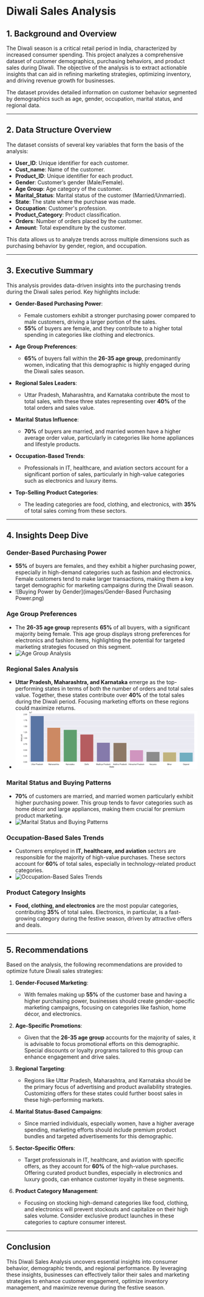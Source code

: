 # Diwali Sales Analysis

## 1. Background and Overview

The Diwali season is a critical retail period in India, characterized by increased consumer spending. This project analyzes a comprehensive dataset of customer demographics, purchasing behaviors, and product sales during Diwali. The objective of the analysis is to extract actionable insights that can aid in refining marketing strategies, optimizing inventory, and driving revenue growth for businesses.

The dataset provides detailed information on customer behavior segmented by demographics such as age, gender, occupation, marital status, and regional data.

---

## 2. Data Structure Overview

The dataset consists of several key variables that form the basis of the analysis:

- **User_ID**: Unique identifier for each customer.
- **Cust_name**: Name of the customer.
- **Product_ID**: Unique identifier for each product.
- **Gender**: Customer’s gender (Male/Female).
- **Age Group**: Age category of the customer.
- **Marital_Status**: Marital status of the customer (Married/Unmarried).
- **State**: The state where the purchase was made.
- **Occupation**: Customer's profession.
- **Product_Category**: Product classification.
- **Orders**: Number of orders placed by the customer.
- **Amount**: Total expenditure by the customer.

This data allows us to analyze trends across multiple dimensions such as purchasing behavior by gender, region, and occupation.

---

## 3. Executive Summary

This analysis provides data-driven insights into the purchasing trends during the Diwali sales period. Key highlights include:

- **Gender-Based Purchasing Power**: 
  - Female customers exhibit a stronger purchasing power compared to male customers, driving a larger portion of the sales.  
  - **55%** of buyers are female, and they contribute to a higher total spending in categories like clothing and electronics.
  
- **Age Group Preferences**:
  - **65%** of buyers fall within the **26-35 age group**, predominantly women, indicating that this demographic is highly engaged during the Diwali sales season.
  
- **Regional Sales Leaders**:
  - Uttar Pradesh, Maharashtra, and Karnataka contribute the most to total sales, with these three states representing over **40%** of the total orders and sales value.

- **Marital Status Influence**:
  - **70%** of buyers are married, and married women have a higher average order value, particularly in categories like home appliances and lifestyle products.

- **Occupation-Based Trends**:
  - Professionals in IT, healthcare, and aviation sectors account for a significant portion of sales, particularly in high-value categories such as electronics and luxury items.

- **Top-Selling Product Categories**:
  - The leading categories are food, clothing, and electronics, with **35%** of total sales coming from these sectors.

---

## 4. Insights Deep Dive

### Gender-Based Purchasing Power
- **55%** of buyers are females, and they exhibit a higher purchasing power, especially in high-demand categories such as fashion and electronics. Female customers tend to make larger transactions, making them a key target demographic for marketing campaigns during the Diwali season.
- ![Buying Power by Gender](images/Gender-Based Purchasing Power.png)

### Age Group Preferences
- The **26-35 age group** represents **65%** of all buyers, with a significant majority being female. This age group displays strong preferences for electronics and fashion items, highlighting the potential for targeted marketing strategies focused on this segment.
- ![Age Group Analysis](Diwali_Sales_Analysis_Using_Python/images/Age_Group_Analysis.png)

### Regional Sales Analysis
- **Uttar Pradesh, Maharashtra, and Karnataka** emerge as the top-performing states in terms of both the number of orders and total sales value. Together, these states contribute over **40%** of the total sales during the Diwali period. Focusing marketing efforts on these regions could maximize returns.
- ![State-wise Orders](images/Regional_Sales_Leaders.png)

### Marital Status and Buying Patterns
- **70%** of customers are married, and married women particularly exhibit higher purchasing power. This group tends to favor categories such as home décor and large appliances, making them crucial for premium product marketing.
- ![Marital Status and Buying Patterns](images/Marital_Status_Buying_Patterns.png)

### Occupation-Based Sales Trends
- Customers employed in **IT, healthcare, and aviation** sectors are responsible for the majority of high-value purchases. These sectors account for **60%** of total sales, especially in technology-related product categories.
- ![Occupation-Based Sales Trends](images/Occupation_Sales_Trends.png)


### Product Category Insights
- **Food, clothing, and electronics** are the most popular categories, contributing **35%** of total sales. Electronics, in particular, is a fast-growing category during the festive season, driven by attractive offers and deals.

---

## 5. Recommendations

Based on the analysis, the following recommendations are provided to optimize future Diwali sales strategies:

1. **Gender-Focused Marketing**:
   - With females making up **55%** of the customer base and having a higher purchasing power, businesses should create gender-specific marketing campaigns, focusing on categories like fashion, home décor, and electronics.

2. **Age-Specific Promotions**:
   - Given that the **26-35 age group** accounts for the majority of sales, it is advisable to focus promotional efforts on this demographic. Special discounts or loyalty programs tailored to this group can enhance engagement and drive sales.

3. **Regional Targeting**:
   - Regions like Uttar Pradesh, Maharashtra, and Karnataka should be the primary focus of advertising and product availability strategies. Customizing offers for these states could further boost sales in these high-performing markets.

4. **Marital Status-Based Campaigns**:
   - Since married individuals, especially women, have a higher average spending, marketing efforts should include premium product bundles and targeted advertisements for this demographic.

5. **Sector-Specific Offers**:
   - Target professionals in IT, healthcare, and aviation with specific offers, as they account for **60%** of the high-value purchases. Offering curated product bundles, especially in electronics and luxury goods, can enhance customer loyalty in these segments.

6. **Product Category Management**:
   - Focusing on stocking high-demand categories like food, clothing, and electronics will prevent stockouts and capitalize on their high sales volume. Consider exclusive product launches in these categories to capture consumer interest.

---

## Conclusion

This Diwali Sales Analysis uncovers essential insights into consumer behavior, demographic trends, and regional performance. By leveraging these insights, businesses can effectively tailor their sales and marketing strategies to enhance customer engagement, optimize inventory management, and maximize revenue during the festive season.

